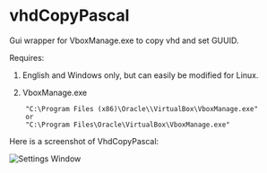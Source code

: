 # vhdCopyPascal

Gui wrapper for VboxManage.exe to copy vhd and set GUUID.

Requires:

1. English and Windows only, but can easily be modified for Linux.

2. VboxManage.exe

```
	"C:\Program Files (x86)\Oracle\\VirtualBox\VboxManage.exe"
	or
	"C:\Program Files\Oracle\VirtualBox\VboxManage.exe"
```

Here is a screenshot of VhdCopyPascal:

![Settings Window](https://github.com/jasc2v8/VhdCopyPascal/blob/master/res/VhdCopyPascalScreen.png)
